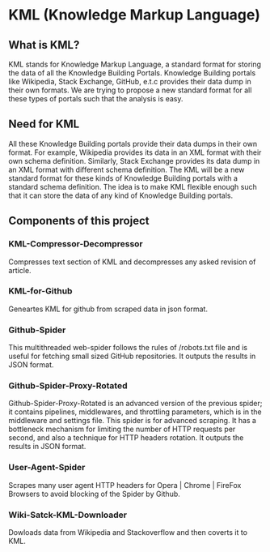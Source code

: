 KML (Knowledge Markup Language)
===============================

What is KML?
------------
KML stands for Knowledge Markup Language, a standard format for storing the data of all the Knowledge Building Portals. Knowledge Building portals like Wikipedia, Stack Exchange, GitHub, e.t.c provides their data dump in their own formats. We are trying to propose a new standard format for all these types of portals such that the analysis is easy.

Need for KML
------------
All these Knowledge Building portals provide their data dumps in their own format. For example, Wikipedia provides its data in an XML format with their own schema definition. Similarly, Stack Exchange provides its data dump in an XML format with different schema definition. The KML will be a new standard format for these kinds of Knowledge Building portals with a standard schema definition. The idea is to make KML flexible enough such that it can store the data of any kind of Knowledge Building portals.

Components of this project
--------------------------

### KML-Compressor-Decompressor
Compresses text section of KML and decompresses any asked revision of article.

### KML-for-Github
Geneartes KML for github from scraped data in json format.

### Github-Spider
This multithreaded web-spider follows the rules of /robots.txt file and is useful for fetching small sized GitHub repositories. It outputs the results in JSON format.

### Github-Spider-Proxy-Rotated
Github-Spider-Proxy-Rotated is an advanced version of the previous spider; it contains pipelines, middlewares,
and throttling parameters, which is in the middleware and settings file. This spider is for advanced scraping.
It has a bottleneck mechanism for limiting the number of HTTP requests per second, and also a technique for
HTTP headers rotation. It outputs the results in JSON format.

### User-Agent-Spider
Scrapes many user agent HTTP headers for Opera | Chrome | FireFox Browsers to avoid blocking of the Spider by Github.

### Wiki-Satck-KML-Downloader
Dowloads data from Wikipedia and Stackoverflow and then coverts it to KML.
